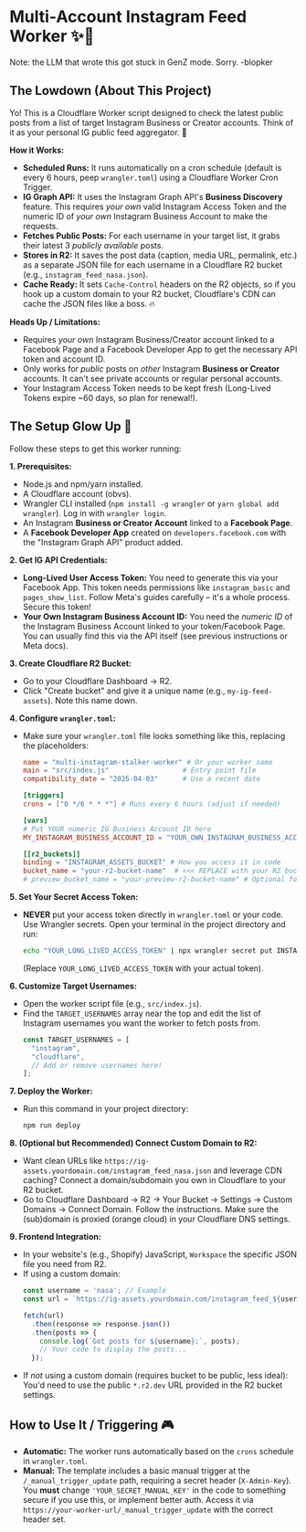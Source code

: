 # Multi-Account Instagram Feed Worker ✨📸

Note: the LLM that wrote this got stuck in GenZ mode. Sorry. -blopker

## The Lowdown (About This Project)

Yo! This is a Cloudflare Worker script designed to check the latest public posts from a list of target Instagram Business or Creator accounts. Think of it as your personal IG public feed aggregator. 💅

**How it Works:**

* **Scheduled Runs:** It runs automatically on a cron schedule (default is every 6 hours, peep `wrangler.toml`) using a Cloudflare Worker Cron Trigger.
* **IG Graph API:** It uses the Instagram Graph API's **Business Discovery** feature. This requires *your own* valid Instagram Access Token and the numeric ID of *your own* Instagram Business Account to make the requests.
* **Fetches Public Posts:** For each username in your target list, it grabs their latest 3 *publicly available* posts.
* **Stores in R2:** It saves the post data (caption, media URL, permalink, etc.) as a separate JSON file for each username in a Cloudflare R2 bucket (e.g., `instagram_feed_nasa.json`).
* **Cache Ready:** It sets `Cache-Control` headers on the R2 objects, so if you hook up a custom domain to your R2 bucket, Cloudflare's CDN can cache the JSON files like a boss. 🔥

**Heads Up / Limitations:**

* Requires *your own* Instagram Business/Creator account linked to a Facebook Page and a Facebook Developer App to get the necessary API token and account ID.
* Only works for *public* posts on *other* Instagram **Business or Creator** accounts. It can't see private accounts or regular personal accounts.
* Your Instagram Access Token needs to be kept fresh (Long-Lived Tokens expire ~60 days, so plan for renewal!).

## The Setup Glow Up 🚀

Follow these steps to get this worker running:

**1. Prerequisites:**

* Node.js and npm/yarn installed.
* A Cloudflare account (obvs).
* Wrangler CLI installed (`npm install -g wrangler` or `yarn global add wrangler`). Log in with `wrangler login`.
* An Instagram **Business or Creator Account** linked to a **Facebook Page**.
* A **Facebook Developer App** created on `developers.facebook.com` with the "Instagram Graph API" product added.

**2. Get IG API Credentials:**

* **Long-Lived User Access Token:** You need to generate this via your Facebook App. This token needs permissions like `instagram_basic` and `pages_show_list`. Follow Meta's guides carefully – it's a whole process. Secure this token!
* **Your Own Instagram Business Account ID:** You need the *numeric ID* of the Instagram Business Account linked to your token/Facebook Page. You can usually find this via the API itself (see previous instructions or Meta docs).

**3. Create Cloudflare R2 Bucket:**

* Go to your Cloudflare Dashboard -> R2.
* Click "Create bucket" and give it a unique name (e.g., `my-ig-feed-assets`). Note this name down.

**4. Configure `wrangler.toml`:**

* Make sure your `wrangler.toml` file looks something like this, replacing the placeholders:

    ```toml
    name = "multi-instagram-stalker-worker" # Or your worker name
    main = "src/index.js"                  # Entry point file
    compatibility_date = "2025-04-03"      # Use a recent date

    [triggers]
    crons = ["0 */6 * * *"] # Runs every 6 hours (adjust if needed)

    [vars]
    # Put YOUR numeric IG Business Account ID here
    MY_INSTAGRAM_BUSINESS_ACCOUNT_ID = "YOUR_OWN_INSTAGRAM_BUSINESS_ACCOUNT_ID" # <<< REPLACE

    [[r2_buckets]]
    binding = "INSTAGRAM_ASSETS_BUCKET" # How you access it in code
    bucket_name = "your-r2-bucket-name"  # <<< REPLACE with your R2 bucket name
    # preview_bucket_name = "your-preview-r2-bucket-name" # Optional for `wrangler dev`
    ```

**5. Set Your Secret Access Token:**

* **NEVER** put your access token directly in `wrangler.toml` or your code. Use Wrangler secrets. Open your terminal in the project directory and run:
    ```bash
    echo "YOUR_LONG_LIVED_ACCESS_TOKEN" | npx wrangler secret put INSTAGRAM_ACCESS_TOKEN
    ```
    (Replace `YOUR_LONG_LIVED_ACCESS_TOKEN` with your actual token).

**6. Customize Target Usernames:**

* Open the worker script file (e.g., `src/index.js`).
* Find the `TARGET_USERNAMES` array near the top and edit the list of Instagram usernames you want the worker to fetch posts from.
    ```javascript
    const TARGET_USERNAMES = [
      "instagram",
      "cloudflare",
      // Add or remove usernames here!
    ];
    ```

**7. Deploy the Worker:**

* Run this command in your project directory:
    ```bash
    npm run deploy
    ```

**8. (Optional but Recommended) Connect Custom Domain to R2:**

* Want clean URLs like `https://ig-assets.yourdomain.com/instagram_feed_nasa.json` and leverage CDN caching? Connect a domain/subdomain you own in Cloudflare to your R2 bucket.
* Go to Cloudflare Dashboard -> R2 -> Your Bucket -> Settings -> Custom Domains -> Connect Domain. Follow the instructions. Make sure the (sub)domain is proxied (orange cloud) in your Cloudflare DNS settings.

**9. Frontend Integration:**

* In your website's (e.g., Shopify) JavaScript, `Workspace` the specific JSON file you need from R2.
* If using a custom domain:
    ```javascript
    const username = 'nasa'; // Example
    const url = `https://ig-assets.yourdomain.com/instagram_feed_${username}.json`; // <<< Use your custom domain + filename pattern

    fetch(url)
      .then(response => response.json())
      .then(posts => {
        console.log(`Got posts for ${username}:`, posts);
        // Your code to display the posts...
      });
    ```
* If *not* using a custom domain (requires bucket to be public, less ideal): You'd need to use the public `*.r2.dev` URL provided in the R2 bucket settings.

## How to Use It / Triggering 🎮

* **Automatic:** The worker runs automatically based on the `crons` schedule in `wrangler.toml`.
* **Manual:** The template includes a basic manual trigger at the `/_manual_trigger_update` path, requiring a secret header (`X-Admin-Key`). You **must** change `'YOUR_SECRET_MANUAL_KEY'` in the code to something secure if you use this, or implement better auth. Access it via `https://your-worker-url/_manual_trigger_update` with the correct header set.

